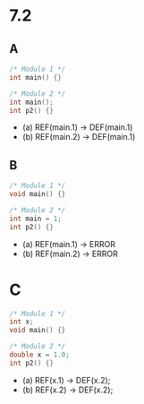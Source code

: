 # 7.2

## A

```C
/* Module 1 */
int main() {}

/* Module 2 */
int main();
int p2() {}
```

- (a) REF(main.1) -> DEF(main.1)
- (b) REF(main.2) -> DEF(main.1)

## B

```C
/* Module 1 */
void main() {}

/* Module 2 */
int main = 1;
int p2() {}
```

- (a) REF(main.1) -> ERROR
- (b) REF(main.2) -> ERROR

# C

```C
/* Module 1 */
int x;
void main() {}

/* Module 2 */
double x = 1.0;
int p2() {}
```

- (a) REF(x.1) -> DEF(x.2);
- (b) REF(x.2) -> DEF(x.2);

